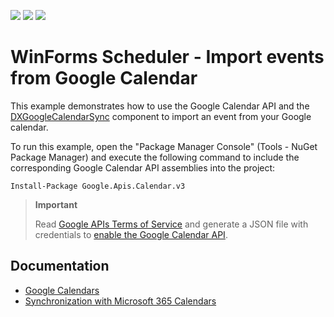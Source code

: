 <!-- default badges list -->
![](https://img.shields.io/endpoint?url=https://codecentral.devexpress.com/api/v1/VersionRange/128635391/18.2.3%2B)
[![](https://img.shields.io/badge/Open_in_DevExpress_Support_Center-FF7200?style=flat-square&logo=DevExpress&logoColor=white)](https://supportcenter.devexpress.com/ticket/details/E3218)
[![](https://img.shields.io/badge/📖_How_to_use_DevExpress_Examples-e9f6fc?style=flat-square)](https://docs.devexpress.com/GeneralInformation/403183)
<!-- default badges end -->
# WinForms Scheduler - Import events from Google Calendar

This example demonstrates how to use the Google Calendar API and the [DXGoogleCalendarSync](https://docs.devexpress.com/WindowsForms/DevExpress.XtraScheduler.GoogleCalendar.DXGoogleCalendarSync) component to import an event from your Google calendar.

To run this example, open the "Package Manager Console" (Tools - NuGet Package Manager) and execute the following command to include the corresponding Google Calendar API assemblies into the project:

```
Install-Package Google.Apis.Calendar.v3
```

> **Important**
>
> Read [Google APIs Terms of Service](https://developers.google.com/terms) and generate a JSON file with credentials to [enable the Google Calendar API](https://supportcenter.devexpress.com/ticket/details/t267842/how-to-enable-the-google-calendar-api-to-use-it-in-your-application).


## Documentation

* [Google Calendars](https://docs.devexpress.com/WindowsForms/120605/controls-and-libraries/scheduler/import-and-export/google-calendars)
* [Synchronization with Microsoft 365 Calendars](https://docs.devexpress.com/WindowsForms/404317/controls-and-libraries/scheduler/import-and-export/synchronization-with-outlook-365-calendars)
